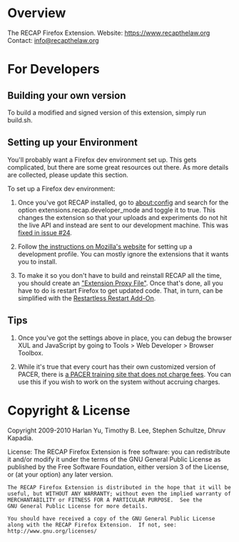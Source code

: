 Overview
========
The RECAP Firefox Extension.
Website: https://www.recapthelaw.org
Contact: info@recapthelaw.org


For Developers
===============
Building your own version
-------------
To build a modified and signed version of this extension, simply run build.sh.


Setting up your Environment
-------
You'll probably want a Firefox dev environment set up. This gets complicated,
but there are some great resources out there. As more details are collected,
please update this section.

To set up a Firefox dev environment:

1. Once you've got RECAP installed, go to [about:config][about] and search for 
   the option extensions.recap.developer_mode and toggle it to true. This 
   changes the extension so that your uploads and experiments do not hit the 
   live API and instead are sent to our development machine. This was [fixed in
   issue #24][24].

1. Follow [the instructions on Mozilla's website][mdn] for setting up a development
   profile. You can mostly ignore the extensions that it wants you to install.

1. To make it so you don't have to build and reinstall RECAP all the time, you
   should create an ["Extension Proxy File"][proxy]. Once that's done, all you
   have to do is restart Firefox to get updated code. That, in turn, can be
   simplified with the [Restartless Restart Add-On][ramo].

Tips
-----
1. Once you've got the settings above in place, you can debug the browser XUL
and JavaScript by going to Tools > Web Developer > Browser Toolbox.

1. While it's true that every court has their own customized version of PACER,
   there is [a PACER training site that does not charge fees][trainwreck]. You
   can use this if you wish to work on the system without accruing charges.


Copyright & License
===================
Copyright 2009-2010 Harlan Yu, Timothy B. Lee, Stephen Schultze, Dhruv Kapadia.

License:
    The RECAP Firefox Extension is free software: you can redistribute it
    and/or modify it under the terms of the GNU General Public License as
    published by the Free Software Foundation, either version 3 of the
    License, or (at your option) any later version.

    The RECAP Firefox Extension is distributed in the hope that it will be
    useful, but WITHOUT ANY WARRANTY; without even the implied warranty of
    MERCHANTABILITY or FITNESS FOR A PARTICULAR PURPOSE.  See the
    GNU General Public License for more details.

    You should have received a copy of the GNU General Public License
    along with the RECAP Firefox Extension.  If not, see:
    http://www.gnu.org/licenses/


[mdn]: https://developer.mozilla.org/en-US/Add-ons/Setting_up_extension_development_environment
[trainwreck]: https://dcecf.psc.uscourts.gov/cgi-bin/login.pl
[proxy]: http://stackoverflow.com/questions/1077719/fastest-way-to-debug-firefox-addons-during-development
[ramo]: https://addons.mozilla.org/en-us/firefox/addon/restartless-restart/
[about]: http://about:config
[24]: https://github.com/freelawproject/recap-firefox/issues/24
